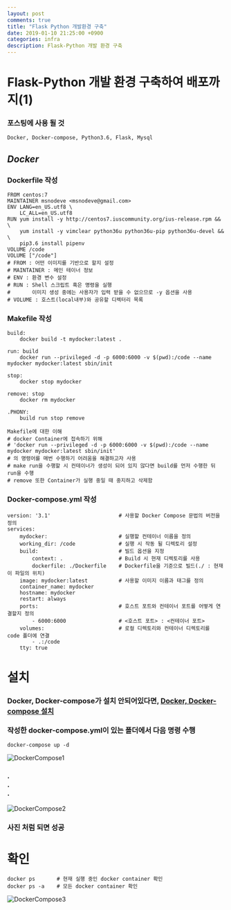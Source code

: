 ```yaml
---
layout: post
comments: true
title: "Flask Python 개발환경 구축"
date: 2019-01-10 21:25:00 +0900
categories: infra
description: Flask-Python 개발 환경 구축
---
```


# Flask-Python 개발 환경 구축하여 배포까지(1)

### 포스팅에 사용 될 것
    Docker, Docker-compose, Python3.6, Flask, Mysql

## *Docker*

### Dockerfile 작성
    FROM centos:7
    MAINTAINER msnodeve <msnodeve@gmail.com>
    ENV LANG=en_US.utf8 \
	    LC_ALL=en_US.utf8
    RUN yum install -y http://centos7.iuscommunity.org/ius-release.rpm && \
	    yum install -y vimclear python36u python36u-pip python36u-devel && \
	    pip3.6 install pipenv
    VOLUME /code
    VOLUME ["/code"]
    # FROM : 어떤 이미지를 기반으로 할지 설정
    # MAINTAINER : 메인 테이너 정보
    # ENV : 환경 변수 설정
    # RUN : Shell 스크립트 혹은 명령을 실행
    #       이미지 생성 중에는 사용자가 입력 받을 수 없으므로 -y 옵션을 사용
    # VOLUME : 호스트(local내부)와 공유할 디렉터리 목록

### Makefile 작성
    build:
	    docker build -t mydocker:latest .

    run: build
	    docker run --privileged -d -p 6000:6000 -v $(pwd):/code --name mydocker mydocker:latest sbin/init

    stop:
	    docker stop mydocker

    remove: stop
    	docker rm mydocker

    .PHONY:
    	build run stop remove

    Makefile에 대한 이해
    # docker Container에 접속하기 위해
    # 'docker run --privileged -d -p 6000:6000 -v $(pwd):/code --name mydocker mydocker:latest sbin/init'
    # 의 명령어를 매번 수행하기 어려움을 해결하고자 사용
    # make run을 수행할 시 컨테이너가 생성이 되어 있지 않다면 build를 먼저 수행한 뒤 run을 수행
    # remove 또한 Container가 실행 중일 때 중지하고 삭제함

### Docker-compose.yml 작성
    version: '3.1'                      # 사용할 Docker Compose 문법의 버전을 정의
    services:
        mydocker:                       # 실행할 컨테이너 이름을 정의
        working_dir: /code              # 실행 시 작동 될 디렉토리 설정
        build:                          # 빌드 옵션을 지정
            context: .                  # Build 시 현재 디렉토리를 사용
            dockerfile: ./Dockerfile    # Dockerfile을 기준으로 빌드(./ : 현재 이 파일의 위치)
        image: mydocker:latest          # 사용할 이미지 이름과 태그를 정의
        container_name: mydocker
        hostname: mydocker
        restart: always
        ports:                          # 호스트 포트와 컨테이너 포트를 어떻게 연결할지 정의
            - 6000:6000                 # <호스트 포트> : <컨테이너 포트>
        volumes:                        # 로컬 디렉토리와 컨테이너 디렉토리를 code 폴더에 연결
            - .:/code
        tty: true

# 설치
### Docker, Docker-compose가 설치 안되어있다면, [Docker, Docker-compose 설치](https://msnodeve.github.io/infra/2019-01-07-infra-docker-compose/)<br><br>작성한 docker-compose.yml이 있는 폴더에서 다음 명령 수행
    docker-compose up -d

![DockerCompose1]({{site.static_url}}/img/infra/infra-docker-compose1.png)
### .<br>.<br>.<br>
![DockerCompose2]({{site.static_url}}/img/infra/infra-docker-compose2.png)
### 사진 처럼 되면 성공

# 확인
    docker ps       # 현재 실행 중인 docker container 확인
    docker ps -a    # 모든 docker container 확인 

![DockerCompose3]({{site.static_url}}/img/infra/infra-docker-compose3.png)